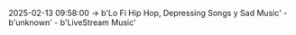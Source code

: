 2025-02-13 09:58:00 -> b'Lo Fi Hip Hop, Depressing Songs y Sad Music' - b'unknown' - b'LiveStream Music'
